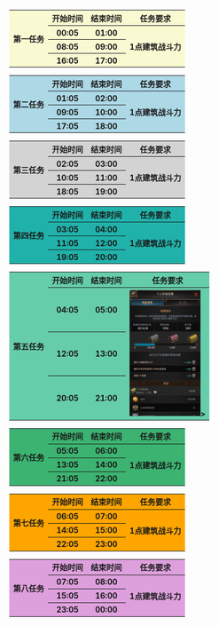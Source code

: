 <table><tbody>
    <tr>
        <th rowspan="4"   bgcolor="LightGoldenRodYellow">第一任务</th>
        <th   bgcolor="LightGoldenRodYellow">开始时间</th>
        <th   bgcolor="LightGoldenRodYellow">结束时间</th>
        <th   bgcolor="LightGoldenRodYellow">任务要求</th>
    </tr>
    <tr>
        <th   bgcolor="LightGoldenRodYellow">00:05</th>
        <th   bgcolor="LightGoldenRodYellow">01:00</th>
        <th   rowspan="3" bgcolor="LightGoldenRodYellow">1点建筑战斗力</th>
    </tr>
    <tr>
        <th   bgcolor="LightGoldenRodYellow">08:05</th>
        <th   bgcolor="LightGoldenRodYellow">09:00</th>
    </tr>
    <tr>
        <th   bgcolor="LightGoldenRodYellow">16:05</th>
        <th   bgcolor="LightGoldenRodYellow">17:00</th>
    </tr>
</table>  
<table><tbody>
    <tr>
        <th rowspan="4"   bgcolor="LightBlue">第二任务</th>
        <th   bgcolor="LightBlue">开始时间</th>
        <th   bgcolor="LightBlue">结束时间</th>
        <th   bgcolor="LightBlue">任务要求</th>
    </tr>
    <tr>
        <th   bgcolor="LightBlue">01:05</th>
        <th   bgcolor="LightBlue">02:00</th>
        <th   rowspan="3" bgcolor="LightBlue">1点建筑战斗力</th>
    </tr>
    <tr>
        <th   bgcolor="LightBlue">09:05</th>
        <th   bgcolor="LightBlue">10:00</th>
    </tr>
    <tr>
        <th   bgcolor="LightBlue">17:05</th>
        <th   bgcolor="LightBlue">18:00</th>
    </tr>
</table>  
<table><tbody>
    <tr>
        <th rowspan="4"   bgcolor="LightGrey">第三任务</th>
        <th   bgcolor="LightGrey">开始时间</th>
        <th   bgcolor="LightGrey">结束时间</th>
        <th   bgcolor="LightGrey">任务要求</th>
    </tr>
    <tr>
        <th   bgcolor="LightGrey">02:05</th>
        <th   bgcolor="LightGrey">03:00</th>
        <th   rowspan="3" bgcolor="LightGrey">1点建筑战斗力</th>
    </tr>
    <tr>
        <th   bgcolor="LightGrey">10:05</th>
        <th   bgcolor="LightGrey">11:00</th>
    </tr>
    <tr>
        <th   bgcolor="LightGrey">18:05</th>
        <th   bgcolor="LightGrey">19:00</th>
    </tr>
</table>  
<table><tbody>
    <tr>
        <th rowspan="4"   bgcolor="LightSeaGreen">第四任务</th>
        <th   bgcolor="LightSeaGreen">开始时间</th>
        <th   bgcolor="LightSeaGreen">结束时间</th>
        <th   bgcolor="LightSeaGreen">任务要求</th>
    </tr>
    <tr>
        <th   bgcolor="LightSeaGreen">03:05</th>
        <th   bgcolor="LightSeaGreen">04:00</th>
        <th   rowspan="3" bgcolor="LightSeaGreen">1点建筑战斗力</th>
    </tr>
    <tr>
        <th   bgcolor="LightSeaGreen">11:05</th>
        <th   bgcolor="LightSeaGreen">12:00</th>
    </tr>
    <tr>
        <th   bgcolor="LightSeaGreen">19:05</th>
        <th   bgcolor="LightSeaGreen">20:00</th>
    </tr>
</table>  
<table><tbody>
    <tr>
        <th rowspan="4"   bgcolor="MediumAquaMarine">第五任务</th>
        <th   bgcolor="MediumAquaMarine">开始时间</th>
        <th   bgcolor="MediumAquaMarine">结束时间</th>
        <th   bgcolor="MediumAquaMarine">任务要求</th>
    </tr>
    <tr>
        <th   bgcolor="MediumAquaMarine">04:05</th>
        <th   bgcolor="MediumAquaMarine">05:00</th>
        <th   rowspan="3" bgcolor="MediumAquaMarine" <center> <img src="https://github.com/weihj1999/Blogs/blob/master/roe/images/mon-1205-1300.jpg" width="128" ></center>></th>
    </tr>
    <tr>
        <th   bgcolor="MediumAquaMarine">12:05</th>
        <th   bgcolor="MediumAquaMarine">13:00</th>
    </tr>
    <tr>
        <th   bgcolor="MediumAquaMarine">20:05</th>
        <th   bgcolor="MediumAquaMarine">21:00</th>
    </tr>
</table>  
<table><tbody>
    <tr>
        <th rowspan="4"   bgcolor="MediumSeaGreen">第六任务</th>
        <th   bgcolor="MediumSeaGreen">开始时间</th>
        <th   bgcolor="MediumSeaGreen">结束时间</th>
        <th   bgcolor="MediumSeaGreen">任务要求</th>
    </tr>
    <tr>
        <th   bgcolor="MediumSeaGreen">05:05</th>
        <th   bgcolor="MediumSeaGreen">06:00</th>
        <th   rowspan="3" bgcolor="MediumSeaGreen">1点建筑战斗力</th>
    </tr>
    <tr>
        <th   bgcolor="MediumSeaGreen">13:05</th>
        <th   bgcolor="MediumSeaGreen">14:00</th>
    </tr>
    <tr>
        <th   bgcolor="MediumSeaGreen">21:05</th>
        <th   bgcolor="MediumSeaGreen">22:00</th>
    </tr>
</table>  
<table><tbody>
    <tr>
        <th rowspan="4"   bgcolor="Orange">第七任务</th>
        <th   bgcolor="Orange">开始时间</th>
        <th   bgcolor="Orange">结束时间</th>
        <th   bgcolor="Orange">任务要求</th>
    </tr>
    <tr>
        <th   bgcolor="Orange">06:05</th>
        <th   bgcolor="Orange">07:00</th>
        <th   rowspan="3" bgcolor="Orange">1点建筑战斗力</th>
    </tr>
    <tr>
        <th   bgcolor="Orange">14:05</th>
        <th   bgcolor="Orange">15:00</th>
    </tr>
    <tr>
        <th   bgcolor="Orange">22:05</th>
        <th   bgcolor="Orange">23:00</th>
    </tr>
</table>  
<table><tbody>
    <tr>
        <th rowspan="4"   bgcolor="Plum">第八任务</th>
        <th   bgcolor="Plum">开始时间</th>
        <th   bgcolor="Plum">结束时间</th>
        <th   bgcolor="Plum">任务要求</th>
    </tr>
    <tr>
        <th   bgcolor="Plum">07:05</th>
        <th   bgcolor="Plum">08:00</th>
        <th   rowspan="3" bgcolor="Plum">1点建筑战斗力</th>
    </tr>
    <tr>
        <th   bgcolor="Plum">15:05</th>
        <th   bgcolor="Plum">16:00</th>
    </tr>
    <tr>
        <th   bgcolor="Plum">23:05</th>
        <th   bgcolor="Plum">00:00</th>
    </tr>
</table>  
